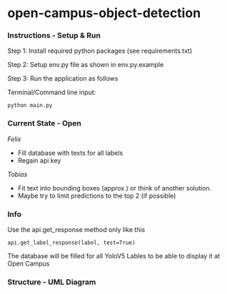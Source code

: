 # open-campus-object-detection


### Instructions - Setup & Run

Step 1: Install required python packages (see requirements.txt)

Step 2: Setup env.py file as shown in env.py.example

Step 3: Run the application as follows

Terminal/Command line input:
```properties
python main.py
```

### Current State - Open

*Felix*
- Fill database with texts for all labels
- Regain api key

*Tobias*
- Fit text into bounding boxes (approx.) or think of another solution.
- Maybe try to limit predictions to the top 2 (if possible) 


### Info

Use the api.get_response method only like this 

```
api.get_label_response(label, test=True)
```

The database will be filled for all YoloV5 Lables to be able to display it at Open Campus

### Structure - UML Diagram




